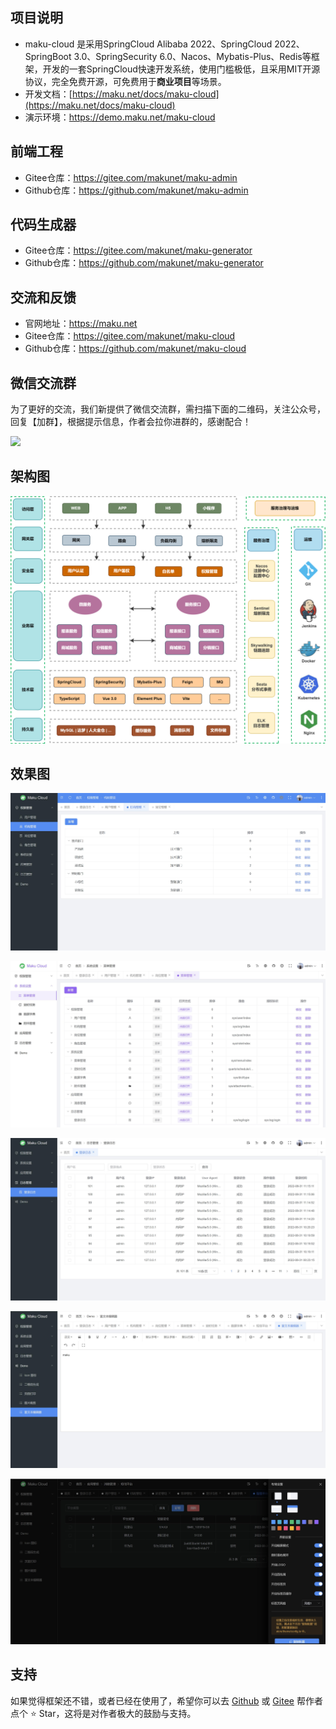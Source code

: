## 项目说明
- maku-cloud 是采用SpringCloud Alibaba 2022、SpringCloud 2022、SpringBoot 3.0、SpringSecurity 6.0、Nacos、Mybatis-Plus、Redis等框架，开发的一套SpringCloud快速开发系统，使用门槛极低，且采用MIT开源协议，完全免费开源，可免费用于**商业项目**等场景。
- 开发文档：[https://maku.net/docs/maku-cloud](https://maku.net/docs/maku-cloud)
- 演示环境：https://demo.maku.net/maku-cloud


## 前端工程
- Gitee仓库：https://gitee.com/makunet/maku-admin
- Github仓库：https://github.com/makunet/maku-admin


## 代码生成器
- Gitee仓库：https://gitee.com/makunet/maku-generator
- Github仓库：https://github.com/makunet/maku-generator


## 交流和反馈
- 官网地址：https://maku.net
- Gitee仓库：https://gitee.com/makunet/maku-cloud
- Github仓库：https://github.com/makunet/maku-cloud

## 微信交流群
为了更好的交流，我们新提供了微信交流群，需扫描下面的二维码，关注公众号，回复【加群】，根据提示信息，作者会拉你进群的，感谢配合！

![](https://maku.net/app/img/qrcode.jpg)


## 架构图
![输入图片说明](images/0.png)

## 效果图
![输入图片说明](images/1.jpg)

![输入图片说明](images/2.jpg)

![输入图片说明](images/3.jpg)

![输入图片说明](images/4.jpg)

![输入图片说明](images/5.jpg)

## 支持
如果觉得框架还不错，或者已经在使用了，希望你可以去 [Github](https://github.com/makunet/maku-cloud) 或 [Gitee](https://gitee.com/makunet/maku-cloud) 帮作者点个 ⭐ Star，这将是对作者极大的鼓励与支持。
